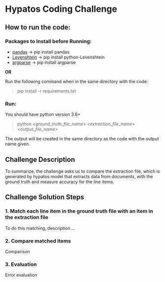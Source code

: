 # Hypatos Coding Challenge

## How to run the code:

### Packages to Install before Running:

- [pandas](https://pandas.pydata.org) -> pip install pandas
- [Levenshtein](https://pypi.org/project/python-Levenshtein/) -> pip install python-Levenshtein
- [argparse](https://docs.python.org/3/library/argparse.html) -> pip install argparse

**OR**

Run the following command when in the same directory with the code:

> pip install -r requirements.txt

### Run:

You should have python version 3.6+

> python *\<ground_truth_file_name\>* *\<extraction_file_name\>* *\<output_file_name\>*

The output will be created in the same directory as the code with the output name given. 


## Challenge Description

To summarize, the challenge asks us to compare the extraction file, which is generated by hypatos model that extracts data from documents,
with the ground truth and measure accuracy for the line items.

## Challenge Solution Steps

### 1. Match each line item in the ground truth file with an item in the extraction file 

To do this matching, description ...

### 2. Compare matched items 

Comparison

### 3. Evaluation

Error evaluation
